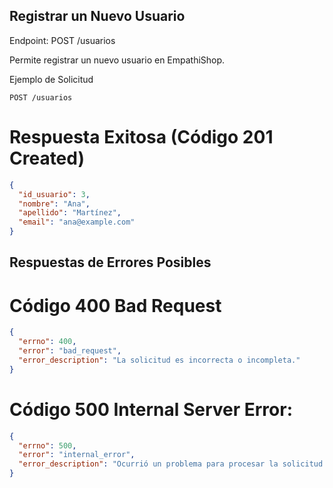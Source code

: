 ## Registrar un Nuevo Usuario
Endpoint: POST /usuarios

Permite registrar un nuevo usuario en EmpathiShop.

Ejemplo de Solicitud
```http
POST /usuarios
```
# Respuesta Exitosa (Código 201 Created)
```json
{
  "id_usuario": 3,
  "nombre": "Ana",
  "apellido": "Martínez",
  "email": "ana@example.com"
}
```
## Respuestas de Errores Posibles
#  Código 400 Bad Request
```json
{
  "errno": 400,
  "error": "bad_request",
  "error_description": "La solicitud es incorrecta o incompleta."
}
```
# Código 500 Internal Server Error:
```json
{
  "errno": 500,
  "error": "internal_error",
  "error_description": "Ocurrió un problema para procesar la solicitud."
}
```
